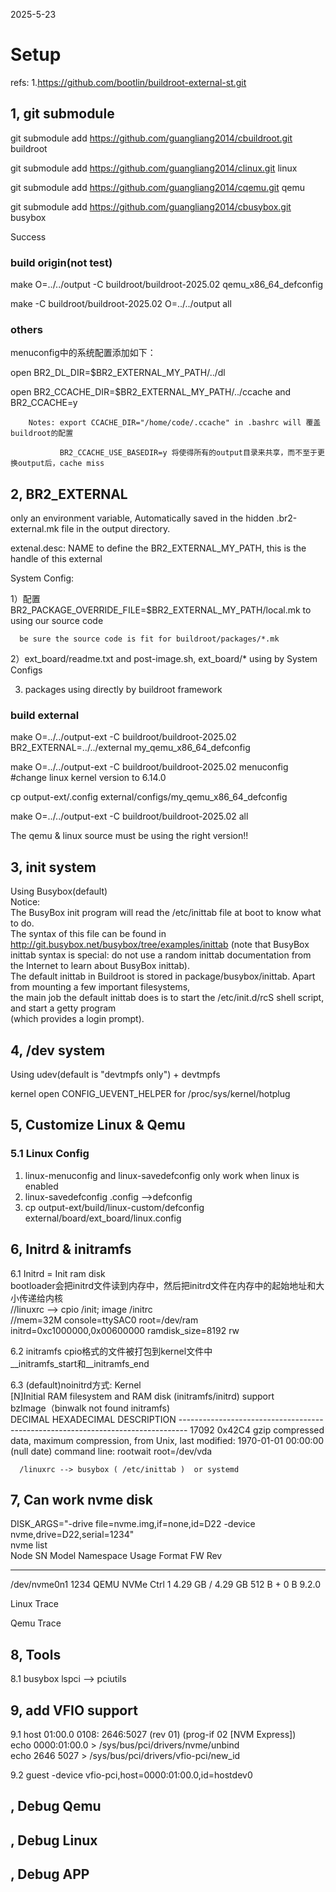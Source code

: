 2025-5-23

# Setup

refs:
1.https://github.com/bootlin/buildroot-external-st.git

## 1, git submodule

   git submodule add https://github.com/guangliang2014/cbuildroot.git buildroot

   git submodule add https://github.com/guangliang2014/clinux.git linux

   git submodule add https://github.com/guangliang2014/cqemu.git qemu

   git submodule add https://github.com/guangliang2014/cbusybox.git busybox
   
   Success

   ### build origin(not test)

   make O=../../output -C buildroot/buildroot-2025.02 qemu_x86_64_defconfig

   make -C buildroot/buildroot-2025.02 O=../../output all 

   ### others

   menuconfig中的系统配置添加如下：

   open BR2_DL_DIR=$BR2_EXTERNAL_MY_PATH/../dl

   open BR2_CCACHE_DIR=$BR2_EXTERNAL_MY_PATH/../ccache  and BR2_CCACHE=y

        Notes: export CCACHE_DIR="/home/code/.ccache" in .bashrc will 覆盖buildroot的配置

               BR2_CCACHE_USE_BASEDIR=y 将使得所有的output目录来共享，而不至于更换output后，cache miss

## 2, BR2_EXTERNAL
   only an environment variable, Automatically saved in the hidden .br2-external.mk file
in the output directory.

   extenal.desc: NAME to define the BR2_EXTERNAL_MY_PATH,  this is the handle of this external



   System Config:

   1）配置BR2_PACKAGE_OVERRIDE_FILE=$BR2_EXTERNAL_MY_PATH/local.mk to using our source code

      be sure the source code is fit for buildroot/packages/*.mk

   2）ext_board/readme.txt and post-image.sh, ext_board/* using by System Configs

   3) packages using directly by buildroot framework

   ### build external

   make O=../../output-ext -C buildroot/buildroot-2025.02 BR2_EXTERNAL=../../external my_qemu_x86_64_defconfig  

   make O=../../output-ext -C buildroot/buildroot-2025.02  menuconfig  #change linux kernel version to 6.14.0  

   cp output-ext/.config  external/configs/my_qemu_x86_64_defconfig  

   make O=../../output-ext -C buildroot/buildroot-2025.02  all  

   The qemu & linux source must be using the right version!!  
## 3, init system

   Using Busybox(default)  
      Notice:  
      The BusyBox init program will read the /etc/inittab file at boot to know what to do.   
      The syntax of this file can be found in http://git.busybox.net/busybox/tree/examples/inittab (note that BusyBox   
      inittab syntax is special: do not use a random inittab documentation from the Internet to learn about BusyBox inittab).   
      The default inittab in Buildroot is stored in package/busybox/inittab. Apart from mounting a few important filesystems,   
      the main job the default inittab does is to start the /etc/init.d/rcS shell script, and start a getty program  
       (which provides a login prompt).  

## 4, /dev system
  
   Using udev(default is "devtmpfs only") + devtmpfs   
   
   kernel open CONFIG_UEVENT_HELPER for /proc/sys/kernel/hotplug  

  


## 5, Customize Linux & Qemu


### 5.1 Linux Config

   1) linux-menuconfig and linux-savedefconfig only work when linux is enabled  
   2) linux-savedefconfig  .config -->defconfig  
   3) cp output-ext/build/linux-custom/defconfig external/board/ext_board/linux.config  



## 6, Initrd & initramfs

   6.1 Initrd = Init ram disk   
      bootloader会把initrd文件读到内存中，然后把initrd文件在内存中的起始地址和大小传递给内核  
      //linuxrc -->    cpio /init; image /initrc  
      //mem=32M console=ttySAC0 root=/dev/ram initrd=0xc1000000,0x00600000 ramdisk_size=8192 rw  

   6.2 initramfs
      cpio格式的文件被打包到kernel文件中  
      __initramfs_start和__initramfs_end  

   6.3 (default)noinitrd方式:
      Kernel  
      [N]Initial RAM filesystem and RAM disk (initramfs/initrd) support  
      bzImage（binwalk not found initramfs)  
         DECIMAL       HEXADECIMAL     DESCRIPTION
         --------------------------------------------------------------------------------
         17092         0x42C4          gzip compressed data, maximum compression, from Unix, last modified: 1970-01-01 00:00:00 (null date)
      command line: rootwait root=/dev/vda  

      /linuxrc --> busybox ( /etc/inittab )  or systemd  


## 7, Can work nvme disk

   DISK_ARGS="-drive file=nvme.img,if=none,id=D22 -device nvme,drive=D22,serial=1234"  
   nvme list  
   Node             SN                   Model                                    Namespace Usage                      Format           FW Rev  
   ---------------- -------------------- ---------------------------------------- --------- -------------------------- ---------------- --------
   /dev/nvme0n1     1234                 QEMU NVMe Ctrl                           1           4.29  GB /   4.29  GB    512   B +  0 B   9.2.0   

   Linux Trace


   Qemu Trace




## 8, Tools

   8.1 busybox lspci --> pciutils
   

## 9, add VFIO support

   9.1 host
    01:00.0 0108: 2646:5027 (rev 01) (prog-if 02 [NVM Express])  
    echo 0000:01:00.0 > /sys/bus/pci/drivers/nvme/unbind  
    echo 2646 5027 > /sys/bus/pci/drivers/vfio-pci/new_id  

   9.2 guest
     -device vfio-pci,host=0000:01:00.0,id=hostdev0  


## , Debug Qemu

## , Debug Linux

## , Debug APP












